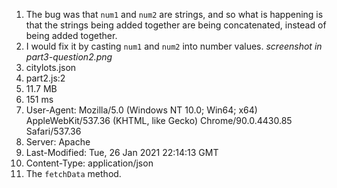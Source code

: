 1. The bug was that `num1` and `num2` are strings, and so what is happening is that the strings being added together are being concatenated, instead of being added together.
2. I would fix it by casting `num1` and `num2` into number values. *screenshot in part3-question2.png*
3. citylots.json
4. part2.js:2
5. 11.7 MB
6. 151 ms
7. User-Agent: Mozilla/5.0 (Windows NT 10.0; Win64; x64) AppleWebKit/537.36 (KHTML, like Gecko) Chrome/90.0.4430.85 Safari/537.36
8. Server: Apache
9. Last-Modified: Tue, 26 Jan 2021 22:14:13 GMT
10. Content-Type: application/json
11. The `fetchData` method.